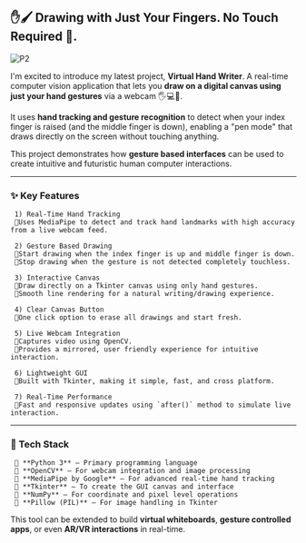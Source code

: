 ## ✋🖌️ Drawing with Just Your Fingers. No Touch Required 🚀.

![P2](https://github.com/user-attachments/assets/32a5ddc2-3769-4057-96dd-9d618c3b4065)

I'm excited to introduce my latest project, **Virtual Hand Writer**. A real-time computer vision application that lets you **draw on a digital canvas using just your hand gestures** via a webcam 🖐️💻🎨.

It uses **hand tracking and gesture recognition** to detect when your index finger is raised (and the middle finger is down), enabling a "pen mode" that draws directly on the screen without touching anything.

This project demonstrates how **gesture based interfaces** can be used to create intuitive and futuristic human computer interactions.

---

### ✨ Key Features

     1) Real-Time Hand Tracking
     🔹Uses MediaPipe to detect and track hand landmarks with high accuracy from a live webcam feed.

     2) Gesture Based Drawing
     🔹Start drawing when the index finger is up and middle finger is down.
     🔹Stop drawing when the gesture is not detected completely touchless.

     3) Interactive Canvas
     🔹Draw directly on a Tkinter canvas using only hand gestures.
     🔹Smooth line rendering for a natural writing/drawing experience.

     4) Clear Canvas Button
     🔹One click option to erase all drawings and start fresh.

     5) Live Webcam Integration
     🔹Captures video using OpenCV.
     🔹Provides a mirrored, user friendly experience for intuitive interaction.

     6) Lightweight GUI
     🔹Built with Tkinter, making it simple, fast, and cross platform.

     7) Real-Time Performance
     🔹Fast and responsive updates using `after()` method to simulate live interaction.

---

### 🔴 Tech Stack

     🔹 **Python 3** – Primary programming language
     🔹 **OpenCV** – For webcam integration and image processing
     🔹 **MediaPipe by Google** – For advanced real-time hand tracking
     🔹 **Tkinter** – To create the GUI canvas and interface
     🔹 **NumPy** – For coordinate and pixel level operations
     🔹 **Pillow (PIL)** – For image handling in Tkinter

This tool can be extended to build **virtual whiteboards**, **gesture controlled apps**, or even **AR/VR interactions** in real-time.
